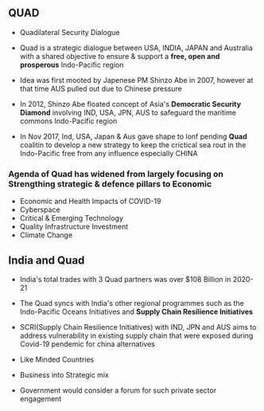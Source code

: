 ## QUAD
- Quadilateral Security Dialogue

- Quad is a strategic dialogue between USA, INDIA, JAPAN and Australia with a shared objective to ensure & support a **free, open and prosperous** Indo-Pacific region

- Idea was first mooted by Japenese PM Shinzo Abe in 2007, however at that time AUS pulled  out due to Chinese pressure

- In 2012, Shinzo Abe floated concept of Asia's **Democratic Security Diamond** involving IND, USA, JPN, AUS to safeguard the maritime commons Indo-Pacific region

- In Nov 2017, Ind, USA, Japan & Aus gave shape to lonf pending **Quad** coalitin to develop a new strategy to keep the crictical sea rout in the Indo-Pacific free from any
  influence especially CHINA
  
### Agenda of Quad has widened from largely focusing on Strengthing strategic & defence pillars to Economic
- Economic and Health Impacts of COVID-19
- Cyberspace
- Critical & Emerging Technology
- Quality Infrastructure Investment
- Climate Change

## India and Quad
- India's total trades with 3 Quad partners was over $108 Billion in 2020-21
- The Quad syncs with India's other regional programmes such as the Indo-Pacific Oceans Initiatives and **Supply Chain Resilience Initiatives**

- SCRI(Supply Chain Resilience Initiatives) with IND, JPN and AUS aims to address vulnerability in existing supply chain that were exposed during Covid-19 pendemic
  for china alternatives
  
- Like Minded Countries
- Business into Strategic mix
- Government would consider a forum for such private sector engagement 

